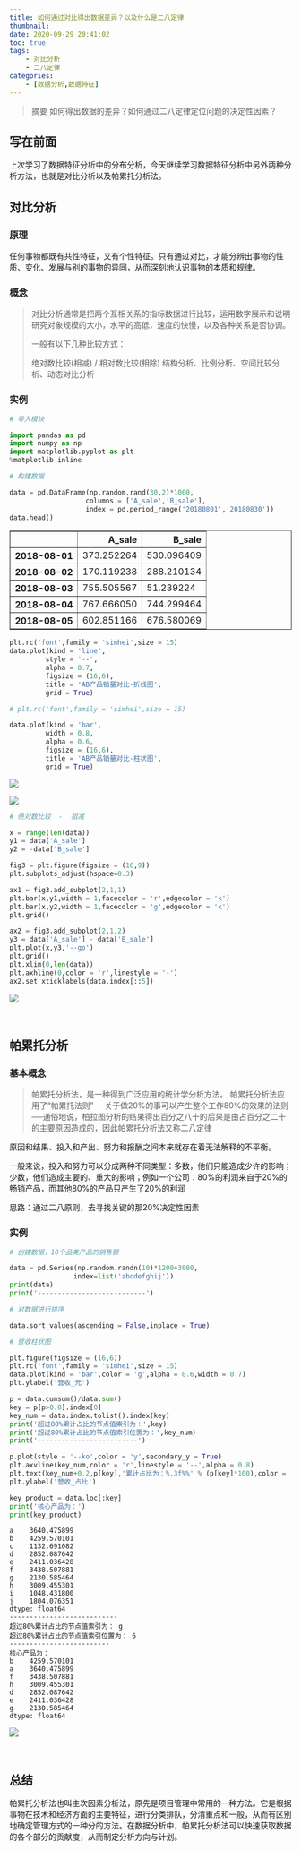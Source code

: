 ```yaml
---
title: 如何通过对比得出数据差异？以及什么是二八定律
thumbnail: 
date: 2020-09-29 20:41:02
toc: true
tags:
    - 对比分析
    - 二八定律
categories:
    - [数据分析,数据特征]
---
```


> 摘要
如何得出数据的差异？如何通过二八定律定位问题的决定性因素？
<!-- more -->


## 写在前面

上次学习了数据特征分析中的分布分析，今天继续学习数据特征分析中另外两种分析方法，也就是对比分析以及帕累托分析法。

## 对比分析

### 原理

任何事物都既有共性特征，又有个性特征。只有通过对比，才能分辨出事物的性质、变化、发展与别的事物的异同，从而深刻地认识事物的本质和规律。

### 概念

> 对比分析通常是把两个互相关系的指标数据进行比较，运用数字展示和说明研究对象规模的大小，水平的高低，速度的快慢，以及各种关系是否协调。
>
> 一般有以下几种比较方式：
>
> 绝对数比较(相减) / 相对数比较(相除) 结构分析、比例分析、空间比较分析、动态对比分析

### 实例

```python
# 导入模块

import pandas as pd
import numpy as np
import matplotlib.pyplot as plt
%matplotlib inline
```

```python
# 构建数据

data = pd.DataFrame(np.random.rand(30,2)*1000,
                   columns = ['A_sale','B_sale'],
                   index = pd.period_range('20180801','20180830'))
data.head()
```

<table border="1" class="dataframe">
  <thead>
    <tr style="text-align: right;">
      <th></th>
      <th>A_sale</th>
      <th>B_sale</th>
    </tr>
  </thead>
  <tbody>
    <tr>
      <th>2018-08-01</th>
      <td>373.252264</td>
      <td>530.096409</td>
    </tr>
    <tr>
      <th>2018-08-02</th>
      <td>170.119238</td>
      <td>288.210134</td>
    </tr>
    <tr>
      <th>2018-08-03</th>
      <td>755.505567</td>
      <td>51.239224</td>
    </tr>
    <tr>
      <th>2018-08-04</th>
      <td>767.666050</td>
      <td>744.299464</td>
    </tr>
    <tr>
      <th>2018-08-05</th>
      <td>602.851166</td>
      <td>676.580069</td>
    </tr>
  </tbody>
</table>

```python
plt.rc('font',family = 'simhei',size = 15)
data.plot(kind = 'line',
         style = '--',
         alpha = 0.7,
         figsize = (16,6),
         title = 'AB产品销量对比-折线图',
         grid = True)

# plt.rc('font',family = 'simhei',size = 15)

data.plot(kind = 'bar',
         width = 0.8,
         alpha = 0.6,
         figsize = (16,6),
         title = 'AB产品销量对比-柱状图',
         grid = True)
```

![](https://gitee.com/minzvv/blog_images/raw/master/duibifx/dbfx-1.png)



![](https://gitee.com/minzvv/blog_images/raw/master/duibifx/dbfx-2.png)



```python
# 绝对数比较  -  相减

x = range(len(data))
y1 = data['A_sale']
y2 = -data['B_sale']

fig3 = plt.figure(figsize = (16,9))
plt.subplots_adjust(hspace=0.3)

ax1 = fig3.add_subplot(2,1,1)
plt.bar(x,y1,width = 1,facecolor = 'r',edgecolor = 'k')
plt.bar(x,y2,width = 1,facecolor = 'g',edgecolor = 'k')
plt.grid()

ax2 = fig3.add_subplot(2,1,2)
y3 = data['A_sale'] - data['B_sale']
plt.plot(x,y3,'--go')
plt.grid()
plt.xlim(0,len(data))
plt.axhline(0,color = 'r',linestyle = '-')
ax2.set_xticklabels(data.index[::5])
```



![](https://gitee.com/minzvv/blog_images/raw/master/duibifx/dbfx-3.png)



<br>

## 帕累托分析

### 基本概念

> 帕累托分析法，是一种得到广泛应用的统计学分析方法。 帕累托分析法应用了“帕累托法则”──关于做20%的事可以产生整个工作80%的效果的法则──通俗地说，柏拉图分析的结果得出百分之八十的后果是由占百分之二十的主要原因造成的，因此帕累托分析法又称二八定律

原因和结果、投入和产出、努力和报酬之间本来就存在着无法解释的不平衡。

一般来说，投入和努力可以分成两种不同类型：多数，他们只能造成少许的影响；少数，他们造成主要的、重大的影响；例如一个公司：80%的利润来自于20%的畅销产品，而其他80%的产品只产生了20%的利润

思路：通过二八原则，去寻找关键的那20%决定性因素

### 实例

```python
# 创建数据，10个品类产品的销售额

data = pd.Series(np.random.randn(10)*1200+3000,
                index=list('abcdefghij'))
print(data)
print('---------------------------')

# 对数据进行排序

data.sort_values(ascending = False,inplace = True)

# 营收柱状图

plt.figure(figsize = (16,6))
plt.rc('font',family = 'simhei',size = 15)
data.plot(kind = 'bar',color = 'g',alpha = 0.6,width = 0.7)
plt.ylabel('营收_元')

p = data.cumsum()/data.sum()
key = p[p>0.8].index[0]
key_num = data.index.tolist().index(key)
print('超过80%累计占比的节点值索引为：',key)
print('超过80%累计占比的节点值索引位置为：',key_num)
print('-------------------------')

p.plot(style = '--ko',color = 'y',secondary_y = True)
plt.axvline(key_num,color = 'r',linestyle = '--',alpha = 0.8)
plt.text(key_num+0.2,p[key],'累计占比为：%.3f%%' % (p[key]*100),color = 'r')
plt.ylabel('营收_占比')

key_product = data.loc[:key]
print('核心产品为：')
print(key_product)
```

```
a    3640.475899
b    4259.570101
c    1132.691082
d    2852.087642
e    2411.036428
f    3438.507881
g    2130.585464
h    3009.455301
i    1048.431800
j    1804.076351
dtype: float64
---------------------------
超过80%累计占比的节点值索引为： g
超过80%累计占比的节点值索引位置为： 6
-------------------------
核心产品为：
b    4259.570101
a    3640.475899
f    3438.507881
h    3009.455301
d    2852.087642
e    2411.036428
g    2130.585464
dtype: float64
```

![](https://gitee.com/minzvv/blog_images/raw/master/duibifx/pltfx.png)

<br>

## 总结

帕累托分析法也叫主次因素分析法，原先是项目管理中常用的一种方法。它是根据事物在技术和经济方面的主要特征，进行分类排队，分清重点和一般，从而有区别地确定管理方式的一种分的方法。在数据分析中，帕累托分析法可以快速获取数据的各个部分的贡献度，从而制定分析方向与计划。



